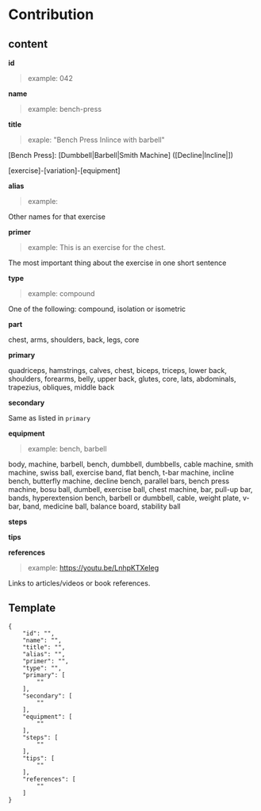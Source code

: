 # Contribution

## content

**id**

> example: 042

**name**

> example: bench-press

**title**

> exaple: "Bench Press Inlince with barbell"

[Bench Press]: [Dumbbell|Barbell|Smith Machine] ([Decline|Incline|])

[exercise]-[variation]-[equipment]



**alias**

> example: 

Other names for that exercise 

**primer**

> example: This is an exercise for the chest.

The most important thing about the exercise in one short sentence

**type**

> example: compound

One of the following: compound, isolation or isometric

**part**

chest, arms, shoulders, back, legs, core

**primary**

quadriceps, hamstrings, calves, chest, biceps, triceps, lower back, shoulders, forearms, belly, upper back, glutes, core, lats, abdominals, trapezius, obliques, middle back

**secondary**

Same as listed in `primary`

**equipment**

> example: bench, barbell

body, machine, barbell, bench, dumbbell, dumbbells, cable machine, smith machine, swiss ball, exercise band, flat bench, t-bar machine, incline bench, butterfly machine, decline bench, parallel bars, bench press machine, bosu ball, dumbell, exercise ball, chest machine, bar, pull-up bar, bands, hyperextension bench, barbell or dumbbell, cable, weight plate, v-bar, band, medicine ball, balance board, stability ball

**steps**

**tips**

**references**

> example: https://youtu.be/LnhpKTXeIeg

Links to articles/videos or book references.

## Template

```
{
    "id": "",
    "name": "",
    "title": "",
    "alias": "",
    "primer": "",
    "type": "",
    "primary": [
        ""
    ],
    "secondary": [
        ""
    ],
    "equipment": [
        ""
    ],
    "steps": [
        ""
    ],
    "tips": [
        ""
    ],
    "references": [
        ""
    ]
}

```
